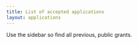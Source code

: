 ```yaml
---
title: List of accepted applications
layout: applications
---
```


Use the sidebar so find all previous, public grants.

